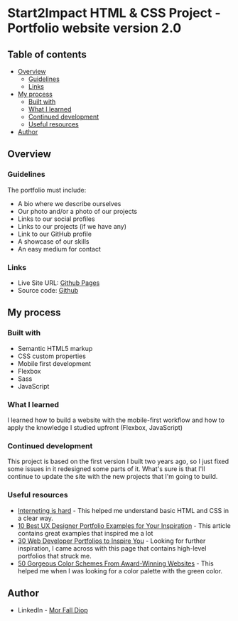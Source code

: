 # Start2Impact HTML & CSS Project - Portfolio website version 2.0

## Table of contents

- [Overview](#overview)
  - [Guidelines](#guidelines)
  - [Links](#links)
- [My process](#my-process)
  - [Built with](#built-with)
  - [What I learned](#what-i-learned)
  - [Continued development](#continued-development)
  - [Useful resources](#useful-resources)
- [Author](#author)


## Overview

### Guidelines

The portfolio must include:

- A bio where we describe ourselves
- Our photo and/or a photo of our projects
- Links to our social profiles
- Links to our projects (if we have any)
- Link to our GitHub profile
- A showcase of our skills
- An easy medium for contact


### Links

- Live Site URL: [Github Pages](https://diopmorfall.github.io/portfolio/)
- Source code: [Github](https://github.com/diopmorfall/portfolio)

## My process

### Built with

- Semantic HTML5 markup
- CSS custom properties
- Mobile first development
- Flexbox
- Sass
- JavaScript

### What I learned

I learned how to build a website with the mobile-first workflow and how to apply the knowledge I studied upfront (Flexbox, JavaScript)

### Continued development

This project is based on the first version I built two years ago, so I just fixed some issues in it redesigned some parts of it.
What's sure is that I'll continue to update the site with the new projects that I'm going to build.

### Useful resources

- [Interneting is hard](https://internetingishard.netlify.app/html-and-css/) - This helped me understand basic HTML and CSS in a clear way.
- [10 Best UX Designer Portfolio Examples for Your Inspiration](https://blog.prototypr.io/10-best-ux-designer-portfolio-examples-for-your-inspiration-cbcbd9fe1bf6) -  This article contains great examples that inspired me a lot
- [30 Web Developer Portfolios to Inspire You](https://hashnode.com/post/30-web-developer-portfolios-to-inspire-you-cknfx6wdg069kxws1bjjv8mhw) - Looking for further inspiration, I came across with this page that contains high-level portfolios that struck me.
- [50 Gorgeous Color Schemes From Award-Winning Websites](https://visme.co/blog/website-color-schemes/) - This helped me when I was looking for a color palette with the green color.

## Author

- LinkedIn - [Mor Fall Diop](https://www.linkedin.com/in/mor-fall-diop-07b40a18b)